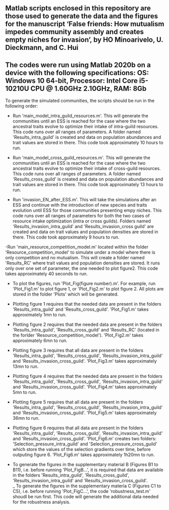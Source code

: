Matlab scripts enclosed in this repository are those used to generate the data and the figures for the manuscript ‘False friends: How mutualism impedes community assembly and creates empty niches for invasion’, by HO Minoarivelo, U. Dieckmann, and C. Hui
-------------------------------------------------------------

The codes were run using Matlab 2020b on a device with the following specifications:
OS:  Windows 10 64-bit, Processor: Intel Core i5-10210U CPU @ 1.60GHz 2.10GHz, RAM: 8Gb
-------------------------------------------------------------

To generate the simulated communities, the scripts should be run in the following order:

- Run 'main_model_intra_guild_resources.m'.
This will generate the communities until an ESS is reached for the case where the two ancestral traits evolve to optimize their intake of intra-guild resources.
This code runs over all ranges of parameters. A folder named 'Results_intra_guild' is created and data on population abundances and trait values are stored in there.
This code took approximately 10 hours to run.

- Run 'main_model_cross_guild_resources.m'. 
This will generate the communities until an ESS is reached for the case where the two ancestral traits evolve to optimize their intake of cross-guild resources.
This code runs over all ranges of parameters. A folder named 'Results_cross_guild' is created and data on population abundances and trait values are stored in there.
This code took approximately 13 hours to run.

- Run 'invasion_EN_after_ESS.m'. 
This will take the simulations after an ESS and continue with the introduction of new species and traits evolution until ESS for those communities presenting empy niches.
This code runs over all ranges of parameters for both the two cases of resource intake optimization (intra or cross guilds). Folders named 'Results_invasion_intra_guild' and 'Results_invasion_cross guild'
are created and data on trait values and population densities are stored in there.
This code took approximately 9 hours to run.

-Run 'main_resource_competition_model.m' located within the folder 'Resource_competition_model' to simulate under a model where there is only competition and no mutualism.
This will create a folder named 'Results_RC' where trait values and population densities are stored. It runs only over one set of parameter, the one needed to plot figure2.
This code takes approximately 40 seconds to run. 
 
- To plot the figures, run 'Plot_Fig(figure number).m'. For example, run 'Plot_Fig1.m' to plot figure 1, or 'Plot_Fig2.m' to plot figure 2. All plots are stored in the folder 'Plots' which will be generated.

- Plotting figure 1 requires that the needed data are present in the folders 'Results_intra_guild' and 'Results_cross_guild'.
'Plot_Fig1.m' takes approximately 1mn to run.
- Plotting figure 2 requires that the needed data are present in the folders 'Results_intra_guild', 'Results_cross_guild' and 'Results_RC' (located in the forlder 'Resource_competition_model'). 
'Plot_Fig2.m' takes approximately 6mn to run.
- Plotting figure 3 requires that all data are present in the folders 'Results_intra_guild', 'Results_cross_guild', 'Results_invasion_intra_guild' and 'Results_invasion_cross_guild'.
'Plot_Fig3.m' takes approximately 13mn to run.
- Plotting figure 4 requires that the needed data are present in the folders 'Results_intra_guild', 'Results_cross_guild', 'Results_invasion_intra_guild' and 'Results_invasion_cross_guild'.
'Plot_Fig4.m' takes approximately 5mn to run.
- Plotting figure 5 requires that all data are present in the folders 'Results_intra_guild', 'Results_cross_guild', 'Results_invasion_intra_guild' and 'Results_invasion_cross_guild'.
'Plot_Fig5.m' takes approximately 36mn to run.
- Plotting figure 6 requires that all data are present in the folders 'Results_intra_guild', 'Results_cross_guild', 'Results_invasion_intra_guild' and 'Results_invasion_cross_guild'.
'Plot_Fig6.m' creates two folders: 'Selection_pressure_intra_guild' and 'Selection_pressure_cross_guild' which store the values of the selection gradients over time, before outputing figure 6.
'Plot_Fig6.m' takes approximately 1h20mn to run.

- To generate the figures in the supplementary material B (Figures B1 to B11), i.e. before running 'Plot_FigB...', it is required that data are available in the folders 'Results_intra_guild', 'Results_cross_guild', 'Results_invasion_intra_guild' and 'Results_invasion_cross_guild'.  
_ To generate the figures in the supplementary materia C (Figures C1 to C5), i.e. before running 'Plot_FigC...', the code 'robustness_test.m' shoudl be run first. This code will generate the additional data needed for the robustness analysis. 


